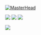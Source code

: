 [![MasterHead](https://res.cloudinary.com/dpjinfnkn/image/upload/v1728547460/pkzzmsxqbnf72kwrfzjp.png)](https://github.com/ssaxel03)

<img src="https://github-readme-stats-fork-eight.vercel.app/api?username=ssaxel03&hide_rank=true" style="max-height: 100px;"/>

<img src="https://github-readme-stats-fork-eight.vercel.app/api/top-langs/?username=ssaxel03"/>

<img src="https://github-readme-stats-fork-eight.vercel.app/api/pin/?username=ssaxel03&repo=github-readme-stats-fork" />





<!--
**ssaxel03/ssaxel03** is a ✨ _special_ ✨ repository because its `README.md` (this file) appears on your GitHub profile.

Here are some ideas to get you started:

- 🔭 I’m currently working on ...
- 🌱 I’m currently learning ...
- 👯 I’m looking to collaborate on ...
- 🤔 I’m looking for help with ...
- 💬 Ask me about ...
- 📫 How to reach me: ...
- 😄 Pronouns: ...
- ⚡ Fun fact: ...
-->

<p>
  <img src="https://github-readme-stats-fork-eight.vercel.app/api/pin/?username=ssaxel03&repo=github-readme-stats-fork" />
</p>
